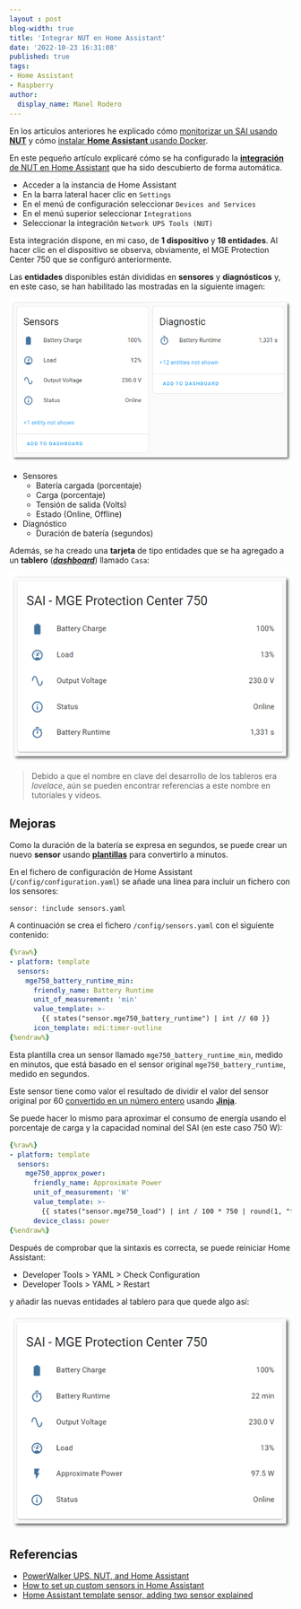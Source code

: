 ```yaml
---
layout : post
blog-width: true
title: 'Integrar NUT en Home Assistant'
date: '2022-10-23 16:31:08'
published: true
tags:
- Home Assistant
- Raspberry
author:
  display_name: Manel Rodero
---
```


En los artículos anteriores he explicado cómo [monitorizar un SAI usando **NUT**](monitorizar-un-sai-ups-desde-una-raspberry-pi) y cómo [instalar **Home Assistant** usando Docker](instalacion-de-home-assistant-en-docker).

En este pequeño artículo explicaré cómo se ha configurado la [**integración** de NUT en Home Assistant](https://www.home-assistant.io/integrations/nut) que ha sido descubierto de forma automática.

* Acceder a la instancia de Home Assistant
* En la barra lateral hacer clic en `Settings`
* En el menú de configuración seleccionar `Devices and Services`
* En el menú superior seleccionar `Integrations`
* Seleccionar la integración `Network UPS Tools (NUT)`

Esta integración dispone, en mi caso, de **1 dispositivo** y **18 entidades**. Al hacer clic en el dispositivo se observa, obviamente, el MGE Protection Center 750 que se configuró anteriormente.

Las **entidades** disponibles están divididas en **sensores** y **diagnósticos** y, en este caso, se han habilitado las mostradas en la siguiente imagen:

![Sensores y Diagnósticos][1]

* Sensores
  * Batería cargada (porcentaje)
  * Carga (porcentaje)
  * Tensión de salida (Volts)
  * Estado (Online, Offline)
* Diagnóstico
  * Duración de batería (segundos)

Además, se ha creado una **tarjeta** de tipo entidades que se ha agregado a un **tablero** ([_**dashboard**_](https://www.home-assistant.io/dashboards)) llamado `Casa`:

![Tarjeta SAI][2]

> Debido a que el nombre en clave del desarrollo de los tableros era _lovelace_, aún se pueden encontrar referencias a este nombre en tutoriales y vídeos.

## Mejoras

Como la duración de la batería se expresa en segundos, se puede crear un nuevo **sensor** usando [**plantillas**](https://www.home-assistant.io/integrations/template/) para convertirlo a minutos.

En el fichero de configuración de Home Assistant (`/config/configuration.yaml`) se añade una línea para incluir un fichero con los sensores:

```
sensor: !include sensors.yaml
```

A continuación se crea el fichero `/config/sensors.yaml` con el siguiente contenido:

```yaml
{%raw%}
- platform: template
  sensors:
    mge750_battery_runtime_min:
      friendly_name: Battery Runtime
      unit_of_measurement: 'min'
      value_template: >-
        {{ states("sensor.mge750_battery_runtime") | int // 60 }}
      icon_template: mdi:timer-outline
{%endraw%}
```

Esta plantilla crea un sensor llamado `mge750_battery_runtime_min`, medido en minutos, que está basado en el sensor original `mge750_battery_runtime`, medido en segundos.

Este sensor tiene como valor el resultado de dividir el valor del sensor original por 60 [convertido en un número entero](https://jinja.palletsprojects.com/en/latest/templates/#math) usando [**Jinja**](https://jinja.palletsprojects.com/en/latest/templates/).

Se puede hacer lo mismo para aproximar el consumo de energía usando el porcentaje de carga y la capacidad nominal del SAI (en este caso 750 W):

```yaml
{%raw%}
- platform: template
  sensors:
    mge750_approx_power:
      friendly_name: Approximate Power
      unit_of_measurement: 'W'
      value_template: >-
        {{ states("sensor.mge750_load") | int / 100 * 750 | round(1, "floor") }}
      device_class: power
{%endraw%}
```

Después de comprobar que la sintaxis es correcta, se puede reiniciar Home Assistant:

* Developer Tools > YAML > Check Configuration
* Developer Tools > YAML > Restart

y añadir las nuevas entidades al tablero para que quede algo así:

![Custom Sensors][3]

## Referencias

* [PowerWalker UPS, NUT, and Home Assistant](https://blog.cavelab.dev/2022/01/powerwalker-nut-home-assistant/)
* [How to set up custom sensors in Home Assistant](https://opensource.com/article/21/2/home-assistant-custom-sensors)
* [Home Assistant template sensor, adding two sensor explained](https://blogit.create.pt/ricardocosta/2020/10/28/home-assistant-template-sensor-adding-two-sensor-explained/)

[1]: /assets/img/blog/2022-10-23_image_1.png "Sensores y Diagnósticos"
[2]: /assets/img/blog/2022-10-23_image_2.png "Tarjeta SAI"
[3]: /assets/img/blog/2022-10-23_image_3.png "Custom Sensors"

